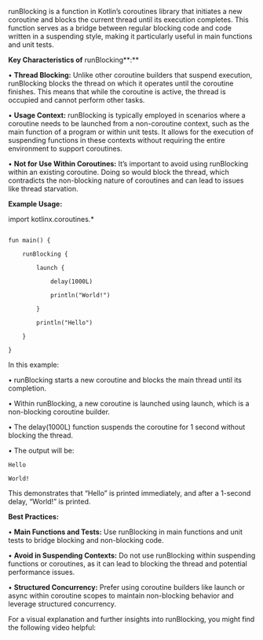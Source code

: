 runBlocking is a function in Kotlin’s coroutines library that initiates a new coroutine and blocks the current thread until its execution completes. This function serves as a bridge between regular blocking code and code written in a suspending style, making it particularly useful in main functions and unit tests.

  

**Key Characteristics of** runBlocking**:**

• **Thread Blocking:** Unlike other coroutine builders that suspend execution, runBlocking blocks the thread on which it operates until the coroutine finishes. This means that while the coroutine is active, the thread is occupied and cannot perform other tasks.

• **Usage Context:** runBlocking is typically employed in scenarios where a coroutine needs to be launched from a non-coroutine context, such as the main function of a program or within unit tests. It allows for the execution of suspending functions in these contexts without requiring the entire environment to support coroutines.

• **Not for Use Within Coroutines:** It’s important to avoid using runBlocking within an existing coroutine. Doing so would block the thread, which contradicts the non-blocking nature of coroutines and can lead to issues like thread starvation.

  

**Example Usage:**

  

import kotlinx.coroutines.*

  
```

fun main() {

    runBlocking {

        launch {

            delay(1000L)

            println("World!")

        }

        println("Hello")

    }

}
```

  

In this example:

• runBlocking starts a new coroutine and blocks the main thread until its completion.

• Within runBlocking, a new coroutine is launched using launch, which is a non-blocking coroutine builder.

• The delay(1000L) function suspends the coroutine for 1 second without blocking the thread.

• The output will be:

  

```
Hello

World!

```
  

This demonstrates that “Hello” is printed immediately, and after a 1-second delay, “World!” is printed.

  

**Best Practices:**

• **Main Functions and Tests:** Use runBlocking in main functions and unit tests to bridge blocking and non-blocking code.

• **Avoid in Suspending Contexts:** Do not use runBlocking within suspending functions or coroutines, as it can lead to blocking the thread and potential performance issues.

• **Structured Concurrency:** Prefer using coroutine builders like launch or async within coroutine scopes to maintain non-blocking behavior and leverage structured concurrency.

  

For a visual explanation and further insights into runBlocking, you might find the following video helpful: